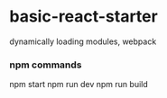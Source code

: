 # basic-react-starter
dynamically loading modules, webpack

### npm commands

npm start
npm run dev
npm run build
